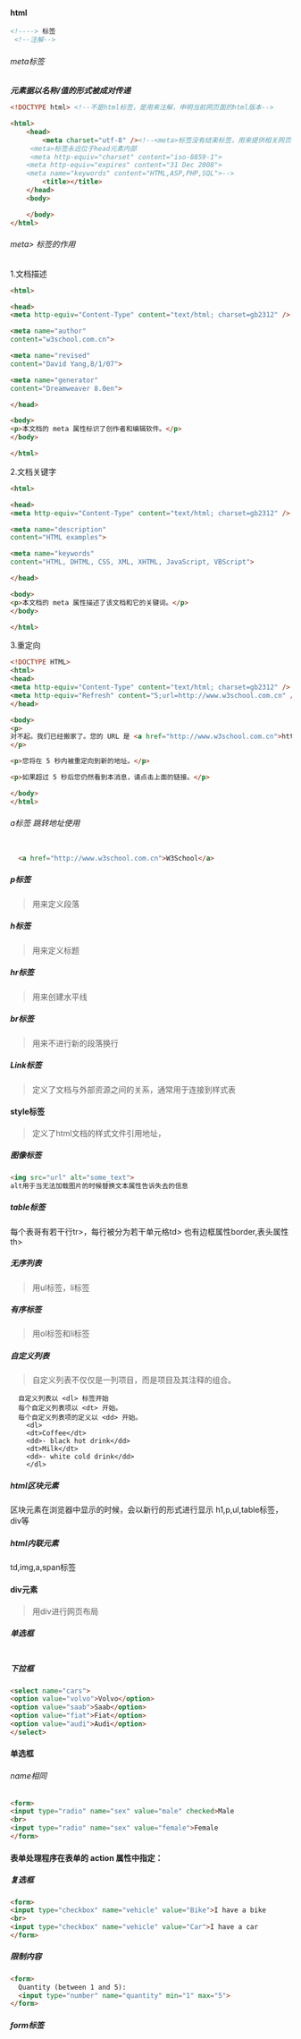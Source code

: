 #### html
~~~ html
<!----> 标签
 <!--注解-->
 ~~~
###### meta标签
 ***元素据以名称/值的形式被成对传递***
~~~ html
<!DOCTYPE html> <!--不是html标签，是用来注解，申明当前网页面的html版本-->

<html>
	<head>
		<meta charset="utf-8" /><!--<meta>标签没有结束标签，用来提供相关网页的元信息，针对搜索引擎和跟新频度的描述和关键词
     <meta>标签永远位于head元素内部
     <meta http-equiv="charset" content="iso-8859-1">
    <meta http-equiv="expires" content="31 Dec 2008">
    <meta name="keywords" content="HTML,ASP,PHP,SQL">-->
		<title></title>
	</head>
	<body>

	</body>
</html>
~~~
###### meta> 标签的作用
1.文档描述
~~~ html
<html>

<head>
<meta http-equiv="Content-Type" content="text/html; charset=gb2312" />

<meta name="author"
content="w3school.com.cn">

<meta name="revised"
content="David Yang,8/1/07">

<meta name="generator"
content="Dreamweaver 8.0en">

</head>

<body>
<p>本文档的 meta 属性标识了创作者和编辑软件。</p>
</body>

</html>
~~~
2.文档关键字
~~~ html
<html>

<head>
<meta http-equiv="Content-Type" content="text/html; charset=gb2312" />

<meta name="description"
content="HTML examples">

<meta name="keywords"
content="HTML, DHTML, CSS, XML, XHTML, JavaScript, VBScript">

</head>

<body>
<p>本文档的 meta 属性描述了该文档和它的关键词。</p>
</body>

</html>

~~~
3.重定向
~~~ html
<!DOCTYPE HTML>
<html>
<head>
<meta http-equiv="Content-Type" content="text/html; charset=gb2312" />
<meta http-equiv="Refresh" content="5;url=http://www.w3school.com.cn" />
</head>

<body>
<p>
对不起。我们已经搬家了。您的 URL 是 <a href="http://www.w3school.com.cn">http://www.w3school.com.cn</a>
</p>

<p>您将在 5 秒内被重定向到新的地址。</p>

<p>如果超过 5 秒后您仍然看到本消息，请点击上面的链接。</p>

</body>
</html>

~~~
###### a标签 跳转地址使用
~~~ html

  <a href="http://www.w3school.com.cn">W3School</a>
~~~
##### p标签
> 用来定义段落
##### h标签
>用来定义标题
##### hr标签
>用来创建水平线
##### br标签
>用来不进行新的段落换行
##### Link标签
>定义了文档与外部资源之间的关系，通常用于连接到样式表
#### style标签
>定义了html文档的样式文件引用地址，
##### 图像标签
~~~ html
<img src="url" alt="some_text">
alt用于当无法加载图片的时候替换文本属性告诉失去的信息
~~~
##### table标签
每个表哥有若干行tr>，每行被分为若干单元格td>
也有边框属性border,表头属性th>
##### 无序列表
>用ul标签，li标签
##### 有序标签
>用ol标签和li标签
##### 自定义列表
>自定义列表不仅仅是一列项目，而是项目及其注释的组合。

      自定义列表以 <dl> 标签开始
      每个自定义列表项以 <dt> 开始。
      每个自定义列表项的定义以 <dd> 开始。
        <dl>
        <dt>Coffee</dt>
        <dd>- black hot drink</dd>
        <dt>Milk</dt>
        <dd>- white cold drink</dd>
        </dl>
##### html区块元素
  区块元素在浏览器中显示的时候，会以新行的形式进行显示
  h1,p,ul,table标签，div等
##### html内联元素
td,img,a,span标签
#### div元素
>用div进行网页布局
##### 单选框
~~~ html

~~~
##### 下拉框
~~~ html
<select name="cars">
<option value="volvo">Volvo</option>
<option value="saab">Saab</option>
<option value="fiat">Fiat</option>
<option value="audi">Audi</option>
</select>
~~~
#### 单选框
###### name相同
~~~ html
<form>
<input type="radio" name="sex" value="male" checked>Male
<br>
<input type="radio" name="sex" value="female">Female
</form>
~~~
#### 表单处理程序在表单的 action 属性中指定：
##### 复选框

~~~ html
<form>
<input type="checkbox" name="vehicle" value="Bike">I have a bike
<br>
<input type="checkbox" name="vehicle" value="Car">I have a car
</form>
~~~
##### 限制内容
~~~ html
<form>
  Quantity (between 1 and 5):
  <input type="number" name="quantity" min="1" max="5">
</form>
~~~
##### form标签
